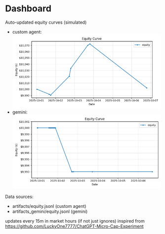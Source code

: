 # Dashboard

Auto-updated equity curves (simulated)

- custom agent: ![Equity Curve](artifacts/equity.png?v=232d9f3)
- gemini: ![Equity Curve (Gemini)](artifacts_gemini/equity.png?v=232d9f3)

Data sources:
- artifacts/equity.jsonl (custom agent)
- artifacts_gemini/equity.jsonl (gemini)

updates every 15m in market hours (if not just ignores)
inspired from https://github.com/LuckyOne7777/ChatGPT-Micro-Cap-Experiment